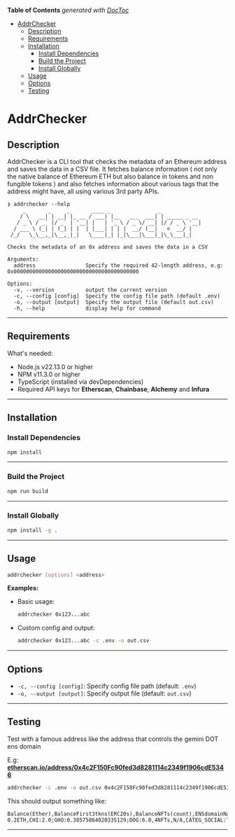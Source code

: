 <!-- START doctoc generated TOC please keep comment here to allow auto update -->
<!-- DON'T EDIT THIS SECTION, INSTEAD RE-RUN doctoc TO UPDATE -->
**Table of Contents**  *generated with [DocToc](https://github.com/thlorenz/doctoc)*

- [AddrChecker](#addrchecker)
  - [Description](#description)
  - [Requirements](#requirements)
  - [Installation](#installation)
    - [Install Dependencies](#install-dependencies)
    - [Build the Project](#build-the-project)
    - [Install Globally](#install-globally)
  - [Usage](#usage)
  - [Options](#options)
  - [Testing](#testing)

<!-- END doctoc generated TOC please keep comment here to allow auto update -->

# AddrChecker

## Description

AddrChecker is a CLI tool that checks the metadata of an Ethereum address and saves the data in a CSV file. It fetches balance information ( not only the native balance of Ethereum ETH but also balance in tokens and non fungible tokens ) and also fetches information about various tags that the address might have, all using various 3rd party APIs.

```
❯ addrchecker --help
     _       _     _       ____ _               _
    / \   __| | __| |_ __ / ___| |__   ___  ___| | _____ _ __
   / _ \ / _` |/ _` | '__| |   | '_ \ / _ \/ __| |/ / _ \ '__|
  / ___ \ (_| | (_| | |  | |___| | | |  __/ (__|   <  __/ |
 /_/   \_\__,_|\__,_|_|   \____|_| |_|\___|\___|_|\_\___|_|

Checks the metadata of an 0x address and saves the data in a CSV

Arguments:
  address                Specify the required 42-length address, e.g: 0x0000000000000000000000000000000000000000

Options:
  -v, --version          output the current version
  -c, --config [config]  Specify the config file path (default .env)
  -o, --output [output]  Specify the output file (default out.csv)
  -h, --help             display help for command
```

---

## Requirements

What's needed:

- Node.js v22.13.0 or higher
- NPM v11.3.0 or higher
- TypeScript (installed via devDependencies)
- Required API keys for **Etherscan**, **Chainbase**, **Alchemy** and **Infura**

---

## Installation

### Install Dependencies

```bash
npm install
```

---

### Build the Project

```bash
npm run build
```

---

### Install Globally

```bash
npm install -g .
```

---

## Usage

```bash
addrchecker [options] <address>
```

**Examples:**

- Basic usage:
  ```bash
  addrchecker 0x123...abc
  ```
- Custom config and output:
  ```bash
  addrchecker 0x123...abc -c .env -o out.csv
  ```

---

## Options

- `-c, --config [config]`: Specify config file path (default: `.env`)
- `-o, --output [output]`: Specify output file (default: `out.csv`)

---

## Testing

Test with a famous address like the address that controls the gemini DOT ens domain

E.g: **[etherscan.io/address/0x4c2F150Fc90fed3d8281114c2349f1906cdE5346](https://etherscan.io/address/0x4c2F150Fc90fed3d8281114c2349f1906cdE5346)**

```sh
addrchecker -c .env -o out.csv 0x4c2F150Fc90fed3d8281114c2349f1906cdE5346
```

This should output something like:

```csv
Balance(Ether),BalanceFirst3tkns(ERC20s),BalanceNFTs(count),ENSdomainName(.ens),MetaDataTags(list),IsExternallyOwnOrContract(bool)
0.2ETH,CHI:2.0;GHO:0.38575864020335129;DOG:6.0,4NFTs,N/A,CATEG_SOCIAL:TAGS_multicall3.eth,false
```

---
